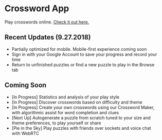 # Crossword App

Play crosswords online. [Check it out here.](https://crossword-spa.herokuapp.com)

## Recent Updates (9.27.2018)

- Partially optimized for mobile. Mobile-first experience coming soon
- Sign in with your Google Account to save your progress and record your time
- Return to unfinished puzzles or find a new puzzle to play in the Browse tab

## Coming Soon

- [In Progress] Statistics and analysis of your play style
- [In Progress] Discover crosswords based on difficulty and theme
- [In Progress] Create your own crosswords using our Crossword Maker, with algorithmic assist for word completion and clues
- [Next Up] Autogenerate a puzzle from scratch tuned to your size and theme preferences, to play yourself or share
- [Pie in the Sky] Play puzzles with friends over sockets and voice chat with WebRTC
